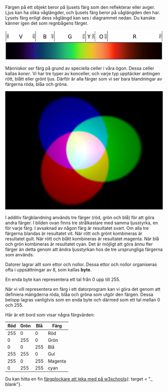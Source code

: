 Färgen på ett objekt beror på ljusets färg som den reflekterar eller avger. Ljus kan ha olika våglängder, och ljusets färg beror på våglängden den har. Lysets färg enligt dess våglängd kan ses i diagrammet nedan. Du kanske känner igen det som regnbågens färger.

![Synligt spektrum](images/linear-visible-spectrum.png)

Människor ser färg på grund av speciella celler i våra ögon. Dessa celler kallas *koner*. Vi har tre typer av konceller, och varje typ upptäcker antingen rött, blått eller grönt ljus. Därför är alla färger som vi ser bara blandningar av färgerna röda, blåa och gröna.

![Additiv färgblandning](images/additive-colour-mixing.png)

I additiv färgblandning används tre färger (röd, grön och blå) för att göra andra färger. I bilden ovan finns tre strålkastare med samma ljusstyrka, en för varje färg. I avsaknad av någon färg är resultatet svart. Om alla tre färgerna blandas är resultatet vit. När rött och grönt kombineras är resultatet gult. När rött och blått kombineras är resultatet magenta. När blå och grön kombineras är resultatet cyan. Det är möjligt att göra ännu fler färger än detta genom att ändra ljusstyrkan hos de tre ursprungliga färgerna som används.

Datorer lagrar allt som ettor och nollor. Dessa ettor och nollor organiseras ofta i uppsättningar av 8, som kallas **byte**.

En enda byte kan representera ett tal från 0 upp till 255.

När vi vill representera en färg i ett datorprogram kan vi göra det genom att definiera mängderna röda, blåa och gröna som utgör den färgen. Dessa belopp lagras vanligtvis som en enda byte och därmed som ett tal mellan 0 och 255.

Här är ett bord som visar några färgvärden:

| Röd | Grön | Blå | Färg    |
| --- | ---- | --- | ------- |
| 255 | 0    | 0   | Röd     |
| 0   | 255  | 0   | Grön    |
| 0   | 0    | 255 | Blå     |
| 255 | 255  | 0   | Gul     |
| 255 | 0    | 255 | Magenta |
| 0   | 255  | 255 | cyan    |

Du kan hitta en fin [färgplockare att leka med på w3schools](https://www.w3schools.com/colors/colors_rgb.asp){: target = "_ blank"}.